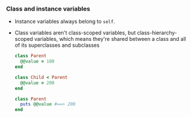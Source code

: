 ### Class and instance variables

* Instance variables always belong to `self`.
* Class variables aren't class-scoped variables, but class-hierarchy-scoped variables, which means they're shared between a class and all of its superclasses and subclasses

    ```ruby
    class Parent
      @@value = 100
    end

    class Child < Parent
      @@value = 200
    end

    class Parent
      puts @@value #==> 200
    end
    ```
